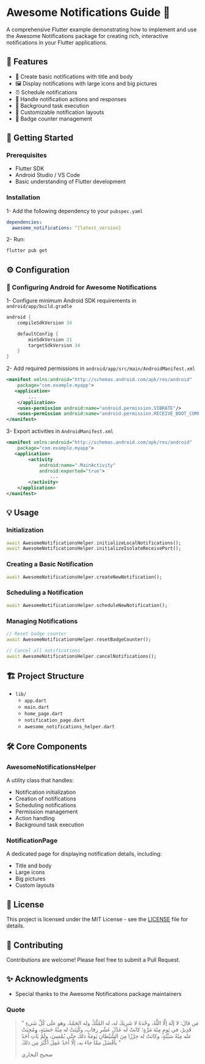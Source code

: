 # Awesome Notifications Guide 🔔

A comprehensive Flutter example demonstrating how to implement and use the Awesome Notifications package for creating rich, interactive notifications in your Flutter applications.

## 🌟 Features

- 📱 Create basic notifications with title and body
- 🖼️ Display notifications with large icons and big pictures
- ⏰ Schedule notifications
- 🎯 Handle notification actions and responses
- 🔄 Background task execution
- 🎨 Customizable notification layouts
- 🔔 Badge counter management

## 🚀 Getting Started

### Prerequisites

- Flutter SDK
- Android Studio / VS Code
- Basic understanding of Flutter development

### Installation

1- Add the following dependency to your `pubspec.yaml`

```yaml
dependencies:
  awesome_notifications: ^[latest_version]
```

2- Run:

```bash
flutter pub get
```

## ⚙️ Configuration

### 🤖 Configuring Android for Awesome Notifications

1- Configure minimum Android SDK requirements in `android/app/build.gradle`

```gradle
android {
    compileSdkVersion 34

    defaultConfig {
        minSdkVersion 21
        targetSdkVersion 34
    }
}
```

2- Add required permissions in `android/app/src/main/AndroidManifest.xml`

```xml
<manifest xmlns:android="http://schemas.android.com/apk/res/android"
    package="com.example.myapp">
   <application>
        ...
    </application>
    <uses-permission android:name="android.permission.VIBRATE"/>
    <uses-permission android:name="android.permission.RECEIVE_BOOT_COMPLETED"/>
</manifest>
```

3- Export activities in `AndroidManifest.xml`

```xml
<manifest xmlns:android="http://schemas.android.com/apk/res/android"
    package="com.example.myapp">
   <application>
        <activity
            android:name=".MainActivity"
            android:exported="true">
                ...
        </activity>
    </application>
</manifest>
```

## 💡 Usage

### Initialization

```dart
await AwesomeNotificationsHelper.initializeLocalNotifications();
await AwesomeNotificationsHelper.initializeIsolateReceivePort();
```

### Creating a Basic Notification

```dart
await AwesomeNotificationsHelper.createNewNotification();
```

### Scheduling a Notification

```dart
await AwesomeNotificationsHelper.scheduleNewNotification();
```

### Managing Notifications

```dart
// Reset badge counter
await AwesomeNotificationsHelper.resetBadgeCounter();

// Cancel all notifications
await AwesomeNotificationsHelper.cancelNotifications();
```

## 🏗️ Project Structure

- `lib/`
  - `app.dart`
  - `main.dart`
  - `home_page.dart`
  - `notification_page.dart`
  - `awesome_notifications_helper.dart`

## 🛠️ Core Components

### AwesomeNotificationsHelper

A utility class that handles:

- Notification initialization
- Creation of notifications
- Scheduling notifications
- Permission management
- Action handling
- Background task execution

### NotificationPage

A dedicated page for displaying notification details, including:

- Title and body
- Large icons
- Big pictures
- Custom layouts

## 📝 License

This project is licensed under the MIT License - see the [LICENSE](LICENSE) file for details.

## 🤝 Contributing

Contributions are welcome! Please feel free to submit a Pull Request.

## ✨ Acknowledgments

- Special thanks to the Awesome Notifications package maintainers

### Quote

> " مَن قالَ: لا إلَهَ إلَّا اللَّهُ، وحْدَهُ لا شَرِيكَ له، له المُلْكُ وله الحَمْدُ، وهو علَى كُلِّ شَيءٍ قَدِيرٌ، في يَومٍ مِئَةَ مَرَّةٍ؛ كانَتْ له عَدْلَ عَشْرِ رِقابٍ، وكُتِبَتْ له مِئَةُ حَسَنَةٍ، ومُحِيَتْ عنْه مِئَةُ سَيِّئَةٍ، وكانَتْ له حِرْزًا مِنَ الشَّيْطانِ يَومَهُ ذلكَ حتَّى يُمْسِيَ، ولَمْ يَأْتِ أحَدٌ بأَفْضَلَ ممَّا جاءَ به، إلَّا أحَدٌ عَمِلَ أكْثَرَ مِن ذلكَ "
>
> صحيح البخاري
